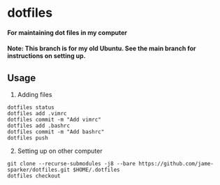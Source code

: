 # dotfiles
#### For maintaining dot files in my computer
#### Note: This branch is for my old Ubuntu. See the main branch for instructions on setting up.

## Usage

1. Adding files 
```
dotfiles status
dotfiles add .vimrc
dotfiles commit -m "Add vimrc"
dotfiles add .bashrc
dotfiles commit -m "Add bashrc"
dotfiles push
```

2. Setting up on other computer
```
git clone --recurse-submodules -j8 --bare https://github.com/jame-sparker/dotfiles.git $HOME/.dotfiles
dotfiles checkout
```
